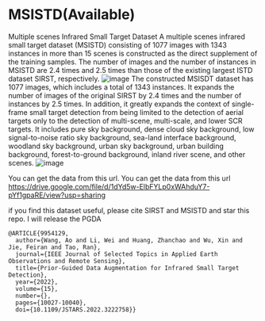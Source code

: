 # MSISTD(Available)
Multiple scenes Infrared Small Target Dataset
 A multiple scenes infrared small target dataset (MSISTD) consisting of 1077 images with 1343 instances in more than 15 scenes is constructed as the direct supplement of the training samples. The number of images and the number of instances in MSISTD are 2.4 times and 2.5 times than those of the existing largest ISTD dataset SIRST, respectively.
 ![image](https://user-images.githubusercontent.com/49125176/172364803-98e4421d-526a-48d0-906f-50c92a12eac6.png)
The constructed MSISDT dataset has 1077 images, which includes a total of 1343 instances. It expands the number of images of the original SIRST by 2.4 times and the number of instances by 2.5 times. In addition, it greatly expands the context of single-frame small target detection from being limited to the detection of aerial targets only to the detection of multi-scene, multi-scale, and lower SCR targets. It includes pure sky background, dense cloud sky background, low signal-to-noise ratio sky background, sea-land interface background, woodland sky background, urban sky background, urban building background, forest-to-ground background, inland river scene, and other scenes. 
![image](https://user-images.githubusercontent.com/49125176/172364979-eec974c0-8d4a-42fb-ae9e-bf6f80541272.png)

You can get the data from this url. You can get the data from this url https://drive.google.com/file/d/1dYd5w-ElbFYLp0xWAhduY7-pYf1gpaRE/view?usp=sharing

if you find this dataset useful, please cite SIRST and MSISTD and star this repo. I will release the PGDA

```
@ARTICLE{9954129,
  author={Wang, Ao and Li, Wei and Huang, Zhanchao and Wu, Xin and Jie, Feiran and Tao, Ran},
  journal={IEEE Journal of Selected Topics in Applied Earth Observations and Remote Sensing}, 
  title={Prior-Guided Data Augmentation for Infrared Small Target Detection}, 
  year={2022},
  volume={15},
  number={},
  pages={10027-10040},
  doi={10.1109/JSTARS.2022.3222758}}

```

